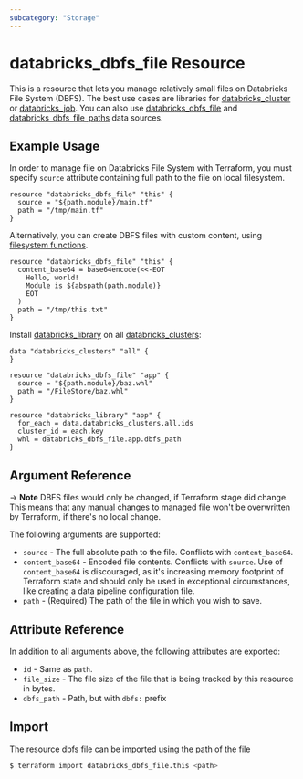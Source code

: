 ```yaml
---
subcategory: "Storage"
---
```

# databricks_dbfs_file Resource

This is a resource that lets you manage relatively small files on Databricks File System (DBFS). The best use cases are libraries for [databricks_cluster](cluster.md) or [databricks_job](job.md). You can also use [databricks_dbfs_file](../data-sources/dbfs_file.md) and [databricks_dbfs_file_paths](../data-sources/dbfs_file_paths.md) data sources.

## Example Usage

In order to manage file on Databricks File System with Terraform, you must specify `source` attribute containing full path to the file on local filesystem.

```hcl
resource "databricks_dbfs_file" "this" {
  source = "${path.module}/main.tf"
  path = "/tmp/main.tf"
}
```

Alternatively, you can create DBFS files with custom content, using [filesystem functions](https://www.terraform.io/docs/language/functions/templatefile.html).

```hcl
resource "databricks_dbfs_file" "this" {
  content_base64 = base64encode(<<-EOT
    Hello, world!
    Module is ${abspath(path.module)}
    EOT
  )
  path = "/tmp/this.txt"
}
```

Install [databricks_library](library.md) on all [databricks_clusters](../data-sources/clusters.md):

```hcl
data "databricks_clusters" "all" {
}

resource "databricks_dbfs_file" "app" {
  source = "${path.module}/baz.whl"
  path = "/FileStore/baz.whl"
}

resource "databricks_library" "app" {
  for_each = data.databricks_clusters.all.ids
  cluster_id = each.key
  whl = databricks_dbfs_file.app.dbfs_path
}
```

## Argument Reference

-> **Note** DBFS files would only be changed, if Terraform stage did change. This means that any manual changes to managed file won't be overwritten by Terraform, if there's no local change. 

The following arguments are supported:

* `source` - The full absolute path to the file. Conflicts with `content_base64`.
* `content_base64` - Encoded file contents. Conflicts with `source`. Use of `content_base64` is discouraged, as it's increasing memory footprint of Terraform state and should only be used in exceptional circumstances, like creating a data pipeline configuration file.
* `path` - (Required) The path of the file in which you wish to save.

## Attribute Reference

In addition to all arguments above, the following attributes are exported:

* `id` - Same as `path`.
* `file_size` - The file size of the file that is being tracked by this resource in bytes.
* `dbfs_path` - Path, but with `dbfs:` prefix


## Import

The resource dbfs file can be imported using the path of the file

```bash
$ terraform import databricks_dbfs_file.this <path>
```
